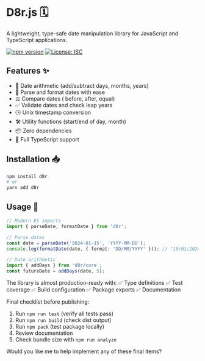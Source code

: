 # D8r.js 🗓️

A lightweight, type-safe date manipulation library for JavaScript and TypeScript applications.

[![npm version](https://badge.fury.io/js/d8r.svg)](https://badge.fury.io/js/d8r)
[![License: ISC](https://img.shields.io/badge/License-ISC-blue.svg)](https://opensource.org/licenses/ISC)

## Features ✨

- 🔄 Date arithmetic (add/subtract days, months, years)
- 📝 Parse and format dates with ease
- ⚖️ Compare dates ( before, after, equal)
- ✅ Validate dates and check leap years
- 🕒 Unix timestamp conversion
- 🛠️ Utility functions (start/end of day, month)
- 📦 Zero dependencies
- 💪 Full TypeScript support

## Installation 📥

```bash
npm install d8r
# or
yarn add d8r
```

## Usage 🚀

```typescript
// Modern ES imports
import { parseDate, formatDate } from 'd8r';

// Parse dates
const date = parseDate('2024-01-15', 'YYYY-MM-DD');
console.log(formatDate(date, { format: 'DD/MM/YYYY' })); // "15/01/2024"

// Date arithmetic
import { addDays } from 'd8r/core';
const futureDate = addDays(date, 5);
```

The library is almost production-ready with:
✅ Type definitions
✅ Test coverage
✅ Build configuration
✅ Package exports
✅ Documentation

Final checklist before publishing:
1. Run `npm run test` (verify all tests pass)
2. Run `npm run build` (check dist output)
3. Run `npm pack` (test package locally)
4. Review documentation
5. Check bundle size with `npm run analyze`

Would you like me to help implement any of these final items?